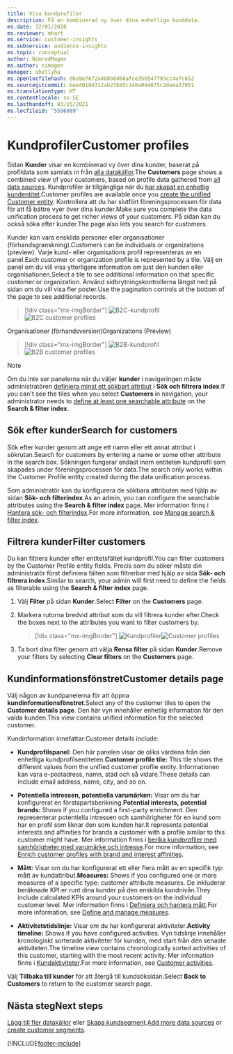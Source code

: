 ```yaml
---
title: Visa kundprofiler
description: Få en kombinerad vy över dina enhetliga kunddata.
ms.date: 12/01/2020
ms.reviewer: mhart
ms.service: customer-insights
ms.subservice: audience-insights
ms.topic: conceptual
author: NimrodMagen
ms.author: nimagen
manager: shellyha
ms.openlocfilehash: d6a9e7872a488b6d68afce35b547f93cc4a7c652
ms.sourcegitcommit: bae40184312ab27b95c140a044875c2daea37951
ms.translationtype: HT
ms.contentlocale: sv-SE
ms.lasthandoff: 03/15/2021
ms.locfileid: "5596889"
---
```

# <a name="customer-profiles"></a><span data-ttu-id="d7240-103">Kundprofiler</span><span class="sxs-lookup"><span data-stu-id="d7240-103">Customer profiles</span></span>

<span data-ttu-id="d7240-104">Sidan **Kunder** visar en kombinerad vy över dina kunder, baserat på profildata som samlats in från [alla datakällor](data-sources.md).</span><span class="sxs-lookup"><span data-stu-id="d7240-104">The **Customers** page shows a combined view of your customers, based on profile data gathered from [all data sources](data-sources.md).</span></span> <span data-ttu-id="d7240-105">Kundprofiler är tillgängliga när du [har skapat en enhetlig kundentitet](data-unification.md).</span><span class="sxs-lookup"><span data-stu-id="d7240-105">Customer profiles are available once you [create the unified Customer entity](data-unification.md).</span></span> <span data-ttu-id="d7240-106">Kontrollera att du har slutfört föreningsprocessen för data för att få bättre vyer över dina kunder.</span><span class="sxs-lookup"><span data-stu-id="d7240-106">Make sure you complete the data unification process to get richer views of your customers.</span></span> <span data-ttu-id="d7240-107">På sidan kan du också söka efter kunder.</span><span class="sxs-lookup"><span data-stu-id="d7240-107">The page also lets you search for customers.</span></span>

<span data-ttu-id="d7240-108">Kunder kan vara enskilda personer eller organisationer (förhandsgranskning).</span><span class="sxs-lookup"><span data-stu-id="d7240-108">Customers can be individuals or organizations (preview).</span></span> <span data-ttu-id="d7240-109">Varje kund- eller organisations profil representeras av en panel.</span><span class="sxs-lookup"><span data-stu-id="d7240-109">Each customer or organization profile is represented by a tile.</span></span> <span data-ttu-id="d7240-110">Välj en panel om du vill visa ytterligare information om just den kunden eller organisationen.</span><span class="sxs-lookup"><span data-stu-id="d7240-110">Select a tile to see additional information on that specific customer or organization.</span></span> <span data-ttu-id="d7240-111">Använd sidbrytningskontrollerna längst ned på sidan om du vill visa fler poster.</span><span class="sxs-lookup"><span data-stu-id="d7240-111">Use the pagination controls at the bottom of the page to see additional records.</span></span>

> [!div class="mx-imgBorder"] 
> <span data-ttu-id="d7240-112">![B2C-kundprofil](media/profiles-customers.png "B2C-kundprofil")</span><span class="sxs-lookup"><span data-stu-id="d7240-112">![B2C customer profiles](media/profiles-customers.png "B2C customer profiles")</span></span>

<span data-ttu-id="d7240-113">Organisationer (förhandsversion)</span><span class="sxs-lookup"><span data-stu-id="d7240-113">Organizations (Preview)</span></span>
> [!div class="mx-imgBorder"] 
> <span data-ttu-id="d7240-114">![B2B-kundprofil](media/profile-customers-b2b.png "B2B-kundprofil")</span><span class="sxs-lookup"><span data-stu-id="d7240-114">![B2B customer profiles](media/profile-customers-b2b.png "B2B customer profiles")</span></span>

> [!NOTE]
> <span data-ttu-id="d7240-115">Om du inte ser panelerna när du väljer **kunder** i navigeringen måste administratören [definiera minst ett sökbart attribut](search-filter-index.md) i **Sök och filtrera index**.</span><span class="sxs-lookup"><span data-stu-id="d7240-115">If you can't see the tiles when you select **Customers** in navigation, your administrator needs to [define at least one searchable attribute](search-filter-index.md) on the **Search & filter index**.</span></span>

## <a name="search-for-customers"></a><span data-ttu-id="d7240-116">Sök efter kunder</span><span class="sxs-lookup"><span data-stu-id="d7240-116">Search for customers</span></span>

<span data-ttu-id="d7240-117">Sök efter kunder genom att ange ett namn eller ett annat attribut i sökrutan.</span><span class="sxs-lookup"><span data-stu-id="d7240-117">Search for customers by entering a name or some other attribute in the search box.</span></span> <span data-ttu-id="d7240-118">Sökningen fungerar endast inom entiteten kundprofil som skapades under föreningsprocessen för data.</span><span class="sxs-lookup"><span data-stu-id="d7240-118">The search only works within the Customer Profile entity created during the data unification process.</span></span>

<span data-ttu-id="d7240-119">Som administratör kan du konfigurera de sökbara attributen med hjälp av sidan **Sök- och filterindex**.</span><span class="sxs-lookup"><span data-stu-id="d7240-119">As an admin, you can configure the searchable attributes using the **Search & filter index** page.</span></span> <span data-ttu-id="d7240-120">Mer information finns i [Hantera sök- och filterindex](search-filter-index.md).</span><span class="sxs-lookup"><span data-stu-id="d7240-120">For more information, see [Manage search & filter index](search-filter-index.md).</span></span>

## <a name="filter-customers"></a><span data-ttu-id="d7240-121">Filtrera kunder</span><span class="sxs-lookup"><span data-stu-id="d7240-121">Filter customers</span></span>

<span data-ttu-id="d7240-122">Du kan filtrera kunder efter entitetsfältet kundprofil.</span><span class="sxs-lookup"><span data-stu-id="d7240-122">You can filter customers by the Customer Profile entity fields.</span></span> <span data-ttu-id="d7240-123">Precis som du söker måste din administratör först definiera fälten som filtrerbar med hjälp av sida **Sök- och filtrera index**.</span><span class="sxs-lookup"><span data-stu-id="d7240-123">Similar to search, your admin will first need to define the fields as filterable using the **Search & filter index** page.</span></span>

1. <span data-ttu-id="d7240-124">Välj **Filter** på sidan **Kunder**.</span><span class="sxs-lookup"><span data-stu-id="d7240-124">Select **Filter** on the **Customers** page.</span></span>

2. <span data-ttu-id="d7240-125">Markera rutorna bredvid attribut som du vill filtrera kunder efter.</span><span class="sxs-lookup"><span data-stu-id="d7240-125">Check the boxes next to the attributes you want to filter customers by.</span></span>

   > [!div class="mx-imgBorder"] 
   > <span data-ttu-id="d7240-126">![Kundprofiler](media/profiles-customers3.png "Kundprofiler")</span><span class="sxs-lookup"><span data-stu-id="d7240-126">![Customer profiles](media/profiles-customers3.png "Customer profiles")</span></span>

3. <span data-ttu-id="d7240-127">Ta bort dina filter genom att välja **Rensa filter** på sidan **Kunder**.</span><span class="sxs-lookup"><span data-stu-id="d7240-127">Remove your filters by selecting **Clear filters** on the **Customers** page.</span></span>

##  <a name="customer-details-page"></a><span data-ttu-id="d7240-128">Kundinformationsfönstret</span><span class="sxs-lookup"><span data-stu-id="d7240-128">Customer details page</span></span>

<span data-ttu-id="d7240-129">Välj någon av kundpanelerna för att öppna **kundinformationsfönstret**.</span><span class="sxs-lookup"><span data-stu-id="d7240-129">Select any of the customer tiles to open the **Customer details page**.</span></span> <span data-ttu-id="d7240-130">Den här vyn innehåller enhetlig information för den valda kunden.</span><span class="sxs-lookup"><span data-stu-id="d7240-130">This view contains unified information for the selected customer.</span></span>

<span data-ttu-id="d7240-131">Kundinformation innefattar:</span><span class="sxs-lookup"><span data-stu-id="d7240-131">Customer details include:</span></span>

-   <span data-ttu-id="d7240-132">**Kundprofilspanel:** Den här panelen visar de olika värdena från den enhetliga kundprofilsentiteten.</span><span class="sxs-lookup"><span data-stu-id="d7240-132">**Customer profile tile:** This tile shows the different values from the unified customer profile entity.</span></span> <span data-ttu-id="d7240-133">Informationen kan vara e-postadress, namn, stad och så vidare.</span><span class="sxs-lookup"><span data-stu-id="d7240-133">These details can include email address, name, city, and so on.</span></span> 

-   <span data-ttu-id="d7240-134">**Potentiella intressen, potentiella varumärken:** Visar om du har konfigurerat en förstapartsberikning.</span><span class="sxs-lookup"><span data-stu-id="d7240-134">**Potential interests, potential brands:** Shows if you configured a first-party enrichment.</span></span> <span data-ttu-id="d7240-135">Den representerar potentiella intressen och samhörigheter för en kund som har en profil som liknar den som kunden har.</span><span class="sxs-lookup"><span data-stu-id="d7240-135">It represents potential interests and affinities for brands a customer with a profile similar to this customer might have.</span></span> <span data-ttu-id="d7240-136">Mer information finns i [berika kundprofiler med samhörigheter med varumärke och intresse](enrichment-microsoft-graph.md).</span><span class="sxs-lookup"><span data-stu-id="d7240-136">For more information, see [Enrich customer profiles with brand and interest affinities](enrichment-microsoft-graph.md).</span></span>

-   <span data-ttu-id="d7240-137">**Mått:** Visar om du har konfigurerat ett eller flera mått av en specifik typ: mått av kundattribut.</span><span class="sxs-lookup"><span data-stu-id="d7240-137">**Measures:** Shows if you configured one or more measures of a specific type: customer attribute measures.</span></span> <span data-ttu-id="d7240-138">De inkluderar beräknade KPI:er runt dina kunder på den enskilda kundnivån.</span><span class="sxs-lookup"><span data-stu-id="d7240-138">They include calculated KPIs around your customers on the individual customer level.</span></span> <span data-ttu-id="d7240-139">Mer information finns i [Definiera och hantera mått](measures.md).</span><span class="sxs-lookup"><span data-stu-id="d7240-139">For more information, see [Define and manage measures](measures.md).</span></span>

-   <span data-ttu-id="d7240-140">**Aktivitetstidslinje:** Visar om du har konfigurerat aktiviteter.</span><span class="sxs-lookup"><span data-stu-id="d7240-140">**Activity timeline:** Shows if you have configured activities.</span></span> <span data-ttu-id="d7240-141">Vyn tidslinje innehåller kronologiskt sorterade aktiviteter för kunden, med start från den senaste aktiviteten.</span><span class="sxs-lookup"><span data-stu-id="d7240-141">The timeline view contains chronologically sorted activities of this customer, starting with the most recent activity.</span></span> <span data-ttu-id="d7240-142">Mer information finns i [Kundaktiviteter](activities.md).</span><span class="sxs-lookup"><span data-stu-id="d7240-142">For more information, see [Customer activities](activities.md).</span></span>

<span data-ttu-id="d7240-143">Välj **Tillbaka till kunder** för att återgå till kundsöksidan.</span><span class="sxs-lookup"><span data-stu-id="d7240-143">Select **Back to Customers** to return to the customer search page.</span></span>

## <a name="next-steps"></a><span data-ttu-id="d7240-144">Nästa steg</span><span class="sxs-lookup"><span data-stu-id="d7240-144">Next steps</span></span>

<span data-ttu-id="d7240-145">[Lägg till fler datakällor](data-sources.md) eller [Skapa kundsegment](segments.md).</span><span class="sxs-lookup"><span data-stu-id="d7240-145">[Add more data sources](data-sources.md) or [create customer segments](segments.md).</span></span>


[!INCLUDE[footer-include](../includes/footer-banner.md)]